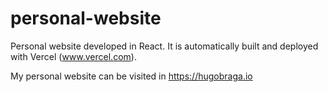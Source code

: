 # personal-website
Personal website developed in React. It is automatically built and deployed with Vercel (www.vercel.com).

My personal website can be visited in https://hugobraga.io
